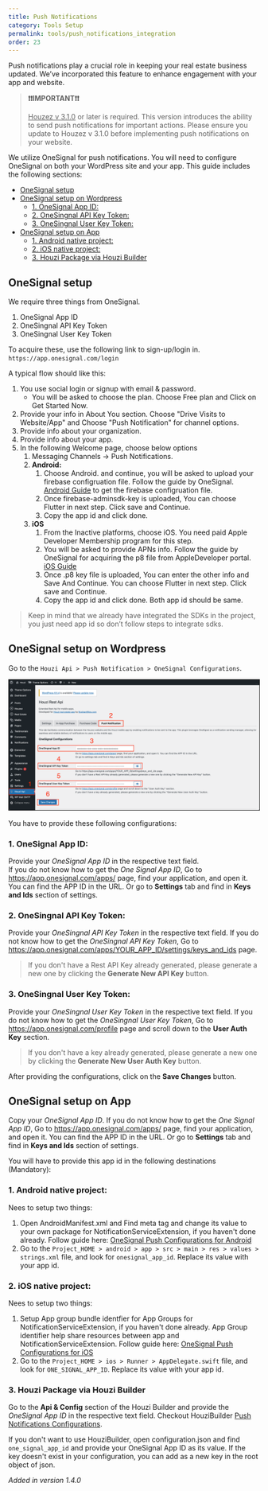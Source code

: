 ```yaml
---
title: Push Notifications
category: Tools Setup
permalink: tools/push_notifications_integration
order: 23
---
```


Push notifications play a crucial role in keeping your real estate business updated. We’ve incorporated this feature to enhance engagement with your app and website. 

>  **❗️❗️IMPORTANT❗️❗️**
>
>  <u>Houzez v 3.1.0</u> or later is required. This version introduces the ability to send push notifications for important actions. Please ensure you update to Houzez v 3.1.0 before implementing push notifications on your website.

We utilize OneSignal for push notifications. You will need to configure OneSignal on both your WordPress site and your app. This guide includes the following sections:

- [OneSignal setup](#onesignal-setup)
- [OneSignal setup on Wordpress](#onesignal-setup-on-wordpress)
  - [1. OneSignal App ID:](#1-onesignal-app-id)
  - [2. OneSingnal API Key Token:](#2-onesingnal-api-key-token)
  - [3. OneSingnal User Key Token:](#3-onesingnal-user-key-token)
- [OneSignal setup on App](#onesignal-setup-on-app)
  - [1. Android native project:](#1-android-native-project)
  - [2. iOS native project:](#2-ios-native-project)
  - [3. Houzi Package via Houzi Builder](#3-houzi-package-via-houzi-builder)



## OneSignal setup

We require three things from OneSignal.
1. OneSignal App ID
2. OneSingnal API Key Token
3. OneSingnal User Key Token

To acquire these, use the following link to sign-up/login in. `https://app.onesignal.com/login`

A typical flow should like this:

1. You use social login or signup with email & password.
   - You will be asked to choose the plan. Choose Free plan and Click on Get Started Now.
2. Provide your info in About You section. Choose "Drive Visits to Website/App" and Choose "Push Notification" for channel options.
3. Provide info about your organization.
4. Provide info about your app.
5. In the following Welcome page, choose below options
   1. Messaging Channels -> Push Notifications.
   2. **Android:**
      1. Choose Android. and continue, you will be asked to upload your firebase configruation file. Follow the guide by OneSignal. [Android Guide](https://documentation.onesignal.com/docs/android-firebase-credentials) to get the firebase configruation file.
      2. Once firebase-adminsdk-key is uploaded, You can choose Flutter in next step. Click save and Continue.
      3. Copy the app id and click done.
   3. **iOS**
      1. From the Inactive platforms, choose iOS. You need paid Apple Developer Membership program for this step.
      2. You will be asked to provide APNs info. Follow the guide by OneSignal for acquiring the p8 file from AppleDeveloper portal. [iOS Guide](https://documentation.onesignal.com/docs/ios-p8-token-based-connection-to-apns)
      3. Once .p8 key file is uploaded, You can enter the other info and Save And Continue. You can choose Flutter in next step. Click save and Continue.
      4. Copy the app id and click done. Both app id should be same.

> Keep in mind that we already have integrated the SDKs in the project, you just need app id so don’t follow steps to integrate sdks.

## OneSignal setup on Wordpress

Go to the `Houzi Api > Push Notification > OneSignal Configurations`.

<img src="../../images/one-signal-wordpress-config.png" alt="one-signal-wordpress-config" title="one-signal-wordpress-config" border="1px solid"/>  

You have to provide these following configurations:

### 1. OneSignal App ID:

Provide your *OneSignal App ID* in the respective text field.<br/>If you do not know how to get the *One Signal App ID*, Go to https://app.onesignal.com/apps/ page, find your application, and open it. You can find the APP ID in the URL.
Or go to **Settings** tab and find in **Keys and Ids** section of settings.

### 2. OneSingnal API Key Token:

Provide your *OneSingnal API Key Token* in the respective text field. If you do not know how to get the *OneSingnal API Key Token*, Go to https://app.onesignal.com/apps/YOUR_APP_ID/settings/keys_and_ids page.

> If you don't have a Rest API Key already generated, please generate a new one by clicking the **Generate New API Key** button.


### 3. OneSingnal User Key Token:

Provide your *OneSingnal User Key Token* in the respective text field. If you do not know how to get the *OneSingnal User Key Token*, Go to https://app.onesignal.com/profile page and scroll down to the **User Auth Key** section.

> If you don't have a key already generated, please generate a new one by clicking the **Generate New User Auth Key** button.


After providing the configurations, click on the **Save Changes** button.


## OneSignal setup on App

Copy your *OneSignal App ID*. If you do not know how to get the *One Signal App ID*, Go to https://app.onesignal.com/apps/ page, find your application, and open it. You can find the APP ID in the URL.
Or go to **Settings** tab and find in **Keys and Ids** section of settings.

You will have to provide this app id in the following destinations (Mandatory):

### 1. Android native project:
Nees to setup two things:
1. Open AndroidManifest.xml and Find meta tag and change its value to your own package for NotificationServiceExtension, if you haven't done already. Follow guide here: [OneSignal Push Configurations for Android](#onesignal-push-configurations-for-android)
2. Go to the `Project_HOME > android > app > src > main > res > values > strings.xml` file, and look for `onesignal_app_id`. Replace its value with your app id.

### 2. iOS native project:
Nees to setup two things:
1. Setup App group bundle identfier for App Groups for NotificationServiceExtension, if you haven't done already. App Group identifier help share resources between app and NotificationServiceExtension. Follow guide here: [OneSignal Push Configurations for iOS](#onesignal-push-configurations-for-ios)
2. Go to the `Project_HOME > ios > Runner > AppDelegate.swift` file, and look for `ONE_SIGNAL_APP_ID`. Replace its value with your app id.

### 3. Houzi Package via Houzi Builder

Go to the **Api & Config** section of  the Houzi Builder and provide the *OneSignal App ID* in the respective text field. Checkout HouziBuilder [Push Notifications Configurations](/houzi-builder/api_config_setup#push-notification-configurations).   

If you don't want to use HouziBuilder, open configuration.json and find `one_signal_app_id` and provide your OneSignal App ID as its value. If the key doesn't exist in your configuration, you can add as a new key in the root object of json.

 *Added in version 1.4.0*
